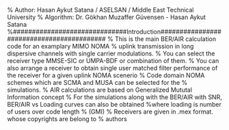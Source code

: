 % Author: Hasan Aykut Satana / ASELSAN / Middle East Technical University
% Algorithm: Dr. Gökhan Muzaffer Güvensen - Hasan Aykut Satana 
%##############################Introduction##########################################
% This is the main BER/AIR calculation code for an examplary MIMO NOMA
% uplink transmission in long dispersive channels with single carrier modulations. 
% You can select the receiver type MMSE-SIC or UMPA-BDF or combination of them.
% You can also arrange a receiver to obtain single user matched filter performance of the receiver for a given uplink NOMA scenerio
% Code domain NOMA schemes which are SCMA and MUSA can be selected for the
% simulations. 
% AIR calculations are based on Generalized Mututal Information concept
% For the simulations along with the BER/AIR with SNR,  BER/AIR vs Loading curves can also be obtained
%where loading is number of users over code length 
% (GMI) 
% Receivers are given in .mex format. whose copyrights are belong to
% authors